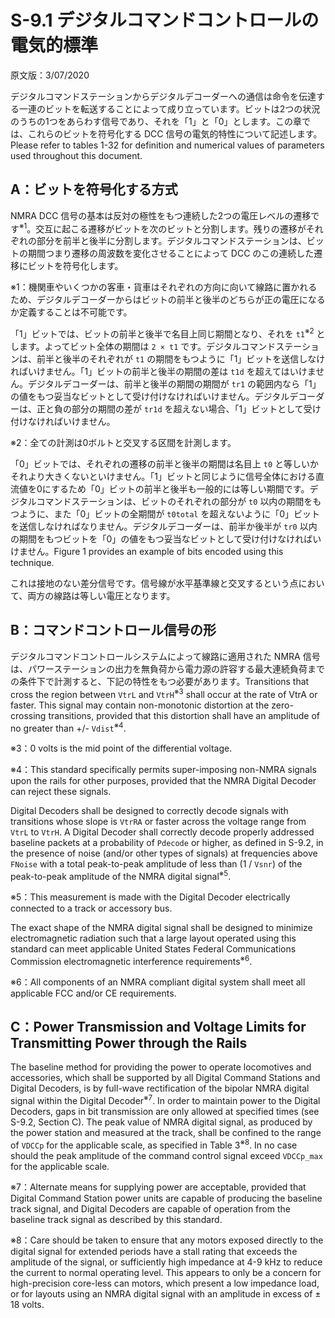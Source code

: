 # S-9.1 デジタルコマンドコントロールの電気的標準

原文版：3/07/2020

デジタルコマンドステーションからデジタルデコーダーへの通信は命令を伝達する一連のビットを転送することによって成り立っています。ビットは2つの状況のうちの1つをあらわす信号であり、それを「1」と「0」とします。この章では、これらのビットを符号化する DCC 信号の電気的特性について記述します。Please refer to tables 1-32 for definition and numerical values of parameters used throughout this document.

## A：ビットを符号化する方式

NMRA DCC 信号の基本は反対の極性をもつ連続した2つの電圧レベルの遷移です<sup>※1</sup>。交互に起こる遷移がビットを次のビットと分割します。残りの遷移がそれぞれの部分を前半と後半に分割します。デジタルコマンドステーションは、ビットの期間つまり遷移の周波数を変化させることによって DCC のこの連続した遷移にビットを符号化します。

※1：機関車やいくつかの客車・貨車はそれぞれの方向に向いて線路に置かれるため、デジタルデコーダーからはビットの前半と後半のどちらが正の電圧になるか定義することは不可能です。

「1」ビットでは、ビットの前半と後半で名目上同じ期間となり、それを `t1`<sup>※2</sup> とします。よってビット全体の期間は `2 × t1` です。デジタルコマンドステーションは、前半と後半のそれぞれが `t1` の期間をもつように「1」ビットを送信しなければいけません。「1」ビットの前半と後半の期間の差は `t1d` を超えてはいけません。デジタルデコーダーは、前半と後半の期間の期間が `tr1` の範囲内なら「1」の値をもつ妥当なビットとして受け付けなければいけません。デジタルデコーダーは、正と負の部分の期間の差が `tr1d` を超えない場合、「1」ビットとして受け付けなければいけません。

※2：全ての計測は0ボルトと交叉する区間を計測します。

「0」ビットでは、それぞれの遷移の前半と後半の期間は名目上 `t0` と等しいかそれより大きくないといけません。「1」ビットと同じように信号全体における直流値を0にするため「0」ビットの前半と後半も一般的には等しい期間です。デジタルコマンドステーションは、ビットのそれぞれの部分が `t0` 以内の期間をもつように、また「0」ビットの全期間が `t0total` を超えないように「0」ビットを送信しなければなりません。デジタルデコーダーは、前半か後半が `tr0` 以内の期間をもつビットを「0」の値をもつ妥当なビットとして受け付けなければいけません。Figure 1 provides an example of bits encoded using this technique.

これは接地のない差分信号です。信号線が水平基準線と交叉するという点において、両方の線路は等しい電圧となります。

## B：コマンドコントロール信号の形

デジタルコマンドコントロールシステムによって線路に適用された NMRA 信号は、パワーステーションの出力を無負荷から電力源の許容する最大連続負荷までの条件下で計測すると、下記の特性をもつ必要があります。Transitions that cross the region between `VtrL` and `VtrH`<sup>※3</sup> shall occur at the rate of VtrA or faster. This signal may contain non-monotonic distortion at the zero-crossing transitions, provided that this distortion shall have an amplitude of no greater
than +/- `Vdist`<sup>※4</sup>.

※3：0 volts is the mid point of the differential voltage.

※4：This standard specifically permits super-imposing non-NMRA signals upon the rails for other purposes, provided that the NMRA Digital Decoder can reject these signals.

Digital Decoders shall be designed to correctly decode signals with transitions whose slope is `VtrRA` or faster across the voltage range from `VtrL` to `VtrH`. A Digital Decoder shall correctly decode properly addressed baseline packets at a probability of `Pdecode` or higher, as defined in S-9.2, in the presence of noise (and/or other types of signals) at frequencies above `FNoise` with a total peak-to-peak amplitude of less than (1 / `Vsnr`) of the peak-to-peak amplitude of the NMRA digital signal<sup>※5</sup>.

※5：This measurement is made with the Digital Decoder electrically connected to a track or accessory bus.

The exact shape of the NMRA digital signal shall be designed to minimize electromagnetic radiation such that a large layout operated using this standard can meet applicable United States Federal Communications Commission electromagnetic interference requirements<sup>※6</sup>.

※6：All components of an NMRA compliant digital system shall meet all applicable FCC and/or CE requirements.

## C：Power Transmission and Voltage Limits for Transmitting Power through the Rails

The baseline method for providing the power to operate locomotives and accessories, which shall be supported by all Digital Command Stations and Digital Decoders, is by full-wave rectification of the bipolar NMRA digital signal within the Digital Decoder<sup>※7</sup>. In order to maintain power to the Digital Decoders, gaps in bit transmission are only allowed at specified times (see S-9.2, Section C). The peak value of NMRA digital signal, as produced by the power station and measured at the track, shall be confined to the range of `VDCCp` for the applicable scale, as specified in Table 3<sup>※8</sup>. In no case should the peak amplitude of the command control signal exceed `VDCCp_max` for the applicable scale.

※7：Alternate means for supplying power are acceptable, provided that Digital Command Station power units are capable of producing the baseline track signal, and Digital Decoders are capable of operation from the baseline track signal as described by this standard.

※8：Care should be taken to ensure that any motors exposed directly to the digital signal for extended periods have a stall rating that exceeds the amplitude of the signal, or sufficiently high impedance at 4-9 kHz to reduce the current to normal operating level. This appears to only be a concern for high-precision core-less can motors, which present a low impedance load, or for layouts using an NMRA digital signal with an amplitude in excess of ± 18 volts.
